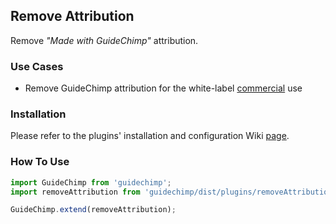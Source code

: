 ## Remove Attribution

Remove _"Made with GuideChimp"_ attribution.

### Use Cases

- Remove GuideChimp attribution for the white-label [commercial](https://www.labs64.com/guidechimp/#guidechimp-licensing) use

### Installation

Please refer to the plugins' installation and configuration Wiki [page](https://github.com/Labs64/GuideChimp/wiki/Configure#plugins).

### How To Use

```javascript
import GuideChimp from 'guidechimp';
import removeAttribution from 'guidechimp/dist/plugins/removeAttribution';

GuideChimp.extend(removeAttribution);
```
